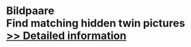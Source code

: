 # Bildpaare<br />Find matching hidden twin pictures<br />[>> Detailed information](https://secure.shareit.com/shareit/product.html?productid=300418282&affiliateid=200057808)